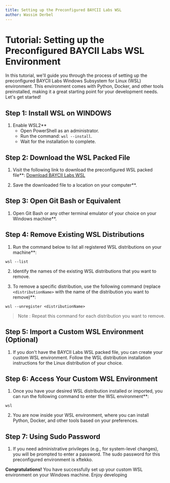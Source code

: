 ```yaml
---
title: Setting up the Preconfigured BAYCII Labs WSL 
author: Wassim Derbel
---
```

# Tutorial: Setting up the Preconfigured BAYCII Labs WSL Environment

In this tutorial, we'll guide you through the process of setting up the preconfigured BAYCII Labs Windows Subsystem for Linux (WSL) environment. This environment comes with Python, Docker, and other tools preinstalled, making it a great starting point for your development needs. Let's get started!
## Step 1: Install WSL on WINDOWS
1. Enable WSL2**
   - Open PowerShell as an administrator.
   - Run the command: `wsl --install`.
   - Wait for the installation to complete.
## Step 2: Download the WSL Packed File


1. Visit the following link to download the preconfigured WSL packed file**:
   [Download BAYCII Labs WSL](https://drive.google.com/file/d/1iI9GLPQ4HLxKirTIefu5lfEq9MELm6Sm/view?fbclid=IwAR32xSzgcx7u6N4AgxiV9csx4g3EavY-FQ5e4WbKGv1GOYYpIkPphteU8w8)

2. Save the downloaded file to a location on your computer**.

## Step 3: Open Git Bash or Equivalent

1. Open Git Bash or any other terminal emulator of your choice on your Windows machine**.

## Step 4: Remove Existing WSL Distributions

1. Run the command below to list all registered WSL distributions on your machine**:


```
wsl --list
```

2. Identify the names of the existing WSL distributions that you want to remove. 


3. To remove a specific distribution, use the following command (replace `<distributionName>` with the name of the distribution you want to remove)**:


```
wsl --unregister <distributionName>
```

> Note : Repeat this command for each distribution you want to remove.

## Step 5: Import a Custom WSL Environment (Optional)

1. If you don't have the BAYCII Labs WSL packed file, you can create your custom WSL environment. Follow the WSL distribution installation instructions for the Linux distribution of your choice. 

## Step 6: Access Your Custom WSL Environment

1. Once you have your desired WSL distribution installed or imported, you can run the following command to enter the WSL environment**:

```
wsl 
```

2. You are now inside your WSL environment, where you can install Python, Docker, and other tools based on your preferences. 

## Step 7: Using Sudo Password

1. If you need administrative privileges (e.g., for system-level changes), you will be prompted to enter a password. The sudo password for this preconfigured environment is xftekko. 

**Congratulations!** You have successfully set up your custom WSL environment on your Windows machine. Enjoy developing
